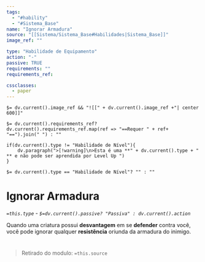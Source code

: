 ```yaml
---
tags:
  - "#hability"
  - "#Sistema_Base"
name: "Ignorar Armadura"
source: "[[Sistema/Sistema_Base#Habilidades|Sistema_Base]]"
image_ref: ""

type: "Habilidade de Equipamento"
action: "-"
passive: TRUE
requirements: ""
requirements_ref:  

cssclasses:
  - paper
---
```

`$= dv.current().image_ref && "![[" + dv.current().image_ref +"| center 600]]"`


`$= dv.current().requirements_ref? dv.current().requirements_ref.map(ref => "==Requer " + ref+ "==").join(" ") : ""`

```dataviewjs
if(dv.current().type != "Habilidade de Nível"){
	dv.paragraph(">[!warning]\n>Esta é uma **" + dv.current().type + " ** e não pode ser aprendida por Level Up ")
}
```


`$= dv.current().type == "Habilidade de Nível"? "" : ""`
# Ignorar Armadura
*`=this.type` - `$=dv.current().passive? "Passiva" : dv.current().action`*

Quando uma criatura possui **desvantagem** em se **defender** contra você, você pode ignorar qualquer **resistência** oriunda da armadura do inimigo.


#
> Retirado do modulo: `=this.source`